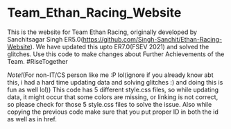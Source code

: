 # Team_Ethan_Racing_Website
This is the website for Team Ethan Racing, originally developed by Sanchitsagar Singh ER5.0(https://github.com/Singh-Sanchit/Ethan-Racing-Website). We have updated this upto ER7.0(FSEV 2021) and solved the glitches. Use this code to make changes about Further Achievements of the Team. #RiseTogether


_Note!_(For non-IT/CS person like me :P lol(ignore if you already know abt this, i had a hard time updating data and solving glitches :) and doing this is fun as  well lol))
This code has 5 different style.css files, so while updating data, it might occur that some colors are missing, or linking is not correct, so please check for those 5 style.css files to solve the issue.
Also while copying the previous code make sure that you put proper ID in both the id as well as in href.

